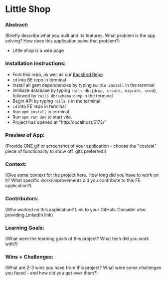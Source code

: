 # Little Shop 

### Abstract:
(Briefly describe what you built and its features. What problem is the app solving? How does this application solve that problem?)
- Little shop is a web page 

### Installation Instructions:
- Fork this repo, as well as our [BackEnd Repo](https://github.com/Sgalvin36/little_shop)
- `cd` into BE repo in terminal
- Install all gem dependencies by typing `bundle install` in the terminal
- Initiliaze database by typing `rails db:{drop, create, migrate, seed}`, followed by `rails db:schema:dump` in the terminal
- Begin API by typing `rails s` in the terminal
- `cd` into FE repo in terminal
- Run `npm install` in terminal
- Run `npm run dev` to start vite.
- Project has opened at "http://localhost:5173/"


### Preview of App:
(Provide ONE gif or screenshot of your application - choose the "coolest" piece of functionality to show off. gifs preferred!)

### Context:
(Give some context for the project here. How long did you have to work on it? What specific work/improvements did you contribute to this FE application?)

### Contributors:
(Who worked on this application? Link to your GitHub. Consider also providing LinkedIn link)

### Learning Goals:
(What were the learning goals of this project? What tech did you work with?)

### Wins + Challenges:
(What are 2-3 wins you have from this project? What were some challenges you faced - and how did you get over them?)
